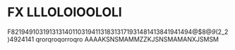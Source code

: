 # FX LLLOLOlOOLOLl
F821949103191313140110319411318313171931481413841941494@$8@_9_(2_2)4924141
qrorqroqorroqro
AAAAKSNSMAMMZZKJSNSMAMANXJSMSM
